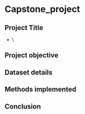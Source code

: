 # Capstone_project
## Project Title
* \\
## Project objective
## Dataset details
## Methods implemented
## Conclusion
